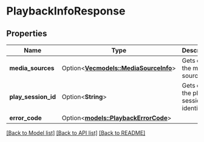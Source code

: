 # PlaybackInfoResponse

## Properties

Name | Type | Description | Notes
------------ | ------------- | ------------- | -------------
**media_sources** | Option<[**Vec<models::MediaSourceInfo>**](MediaSourceInfo.md)> | Gets or sets the media sources. | [optional]
**play_session_id** | Option<**String**> | Gets or sets the play session identifier. | [optional]
**error_code** | Option<[**models::PlaybackErrorCode**](PlaybackErrorCode.md)> |  | [optional]

[[Back to Model list]](../README.md#documentation-for-models) [[Back to API list]](../README.md#documentation-for-api-endpoints) [[Back to README]](../README.md)


